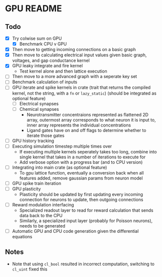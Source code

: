 # GPU README

## Todo

- [x] Try colwise sum on GPU
  - [x] Benchmark CPU v GPU
- [x] Then move to getting incoming connections on a basic graph
- [x] Then move to calculating electrical input values given basic graph, voltages, and gap conductance kernel
- [x] GPU leaky integrate and fire kernel
  - Test kernel alone and then lattice execution
- [ ] Then move to a more advanced graph with a seperate key set
- [ ] Benchmark calculation of inputs
- [ ] GPU iterate and spike kernels in crate (trait that returns the compiled kernel, not the string, with a `fn` or `lazy_static`) (should be integrated as optional feature)
  - [ ] Electrical synapses
  - [ ] Chemical synapses
    - Neurotransmitter concentraions represented as flattened 2D array, outermost array corresponds to what neuron it is input to, inner array represents the individual concentrations
    - Ligand gates have on and off flags to determine whether to iterate those gates
- [ ] GPU history tracking
- [ ] Executing simulation timestep multiple times over
  - If executing multiple kernels seperately takes too long, combine into single kernel that takes in a number of iterations to execute for
  - Add verbose option with a progress bar (and to CPU version)
- [ ] Integrating into main crate (as optional feature)
  - To gpu lattice function, eventually a conversion back when all features added, remove gaussian params from neuron model
- [ ] GPU spike train iteration
- [ ] GPU plasticity
  - Plasticity should be updated by first updating every incoming connection for neurons to update, then outgoing connections
- [ ] Reward modulation interfacing
  - Specialized readout layer to read for reward calculation that sends data back to the CPU
  - Similarly, a specialized input layer (probably for Poisson neurons), needs to be generated
- [ ] Automatic GPU and CPU code generation given the differential equations

## Notes

- Note that using `cl_bool` resulted in incorrect computation, switching to `cl_uint` fixed this
